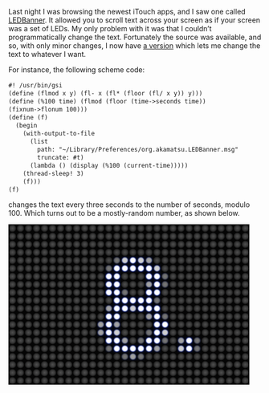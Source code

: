 <!--
.. title: Other dynamically-changing stuff.
.. date: 2008-03-04 16:09:59
.. author: Blake Winton
.. tags: itouch, programming, ledbanner
-->

Last night I was browsing the newest iTouch apps, and I saw one called
[LEDBanner](http://www.iamas.ac.jp/%7Eaka/iphone/#LEDBanner.app).  It
allowed you to scroll text across your screen as if your screen was a
set of LEDs.  My only problem with it was that I couldn’t
programmatically change the text.  Fortunately the source was
available, and so, with only minor changes, I now have [a
version](/static/blake/LEDBanner.zip) which
lets me change the text to whatever I want.

For instance, the following scheme code:

    #! /usr/bin/gsi
    (define (flmod x y) (fl- x (fl* (floor (fl/ x y)) y)))
    (define (%100 time) (flmod (floor (time->seconds time))
    (fixnum->flonum 100)))
    (define (f)
      (begin
        (with-output-to-file
          (list
            path: "~/Library/Preferences/org.akamatsu.LEDBanner.msg"
            truncate: #t)
          (lambda () (display (%100 (current-time)))))
        (thread-sleep! 3)
        (f)))
    (f)

changes the text every three seconds to the number of seconds, modulo
100.  Which turns out to be a mostly-random number, as shown below.

![The number 8.](/images/blake/led.png "Ocho!")

